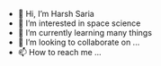 - 👋 Hi, I’m Harsh Saria
- 👀 I’m interested in space science
- 🌱 I’m currently learning many things
- 💞️ I’m looking to collaborate on ...
- 📫 How to reach me ...

<!---
sye2002/sye2002 is a ✨ special ✨ repository because its `README.md` (this file) appears on your GitHub profile.
You can click the Preview link to take a look at your changes.
--->
